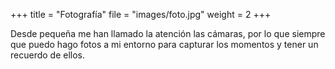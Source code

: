 +++
title = "Fotografía"
file = "images/foto.jpg"
weight = 2
+++

Desde pequeña me han llamado la atención las cámaras, por lo que siempre que puedo hago fotos a mi entorno para capturar los momentos y tener un recuerdo de ellos.